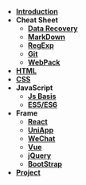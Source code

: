 - [**Introduction**](./README.md)
- **Cheat Sheet**
  - [**Data Recovery**](./CheatSheet/INFOSEC/底层数据恢复.md)
  - [**MarkDown**](./CheatSheet/MarkDown/MarkDown.md)
  - [**RegExp**](./CheatSheet/RegExp/RegExp.md)
  - [**Git**](./CheatSheet/Git/git.md)
  - [**WebPack**](./CheatSheet/webpack/webpack.md)
- [**HTML**](./html%20css/html.md)
- [**CSS**](./html%20css/css.md)
- **JavaScript**
  - [**Js Basis**](./JavaScript/JavaScript.md)
  - [**ES5/ES6**](./JavaScript/ES5_6.md)
- **Frame**
  - [**React**](./Frame/React/react.md)
  - [**UniApp**](./Frame/Uniapp/uniapp.md)
  - [**WeChat**](./Frame/WeChat/WeChat.md)
  - [**Vue**](./Frame/Vue/Vue.md)
  - [**jQuery**](./Frame/jQuery/jQuery.md)
  - [**BootStrap**](./Frame/Bootstrap3/BootStrap.md)
- [**Project**](./Project/project.md)
